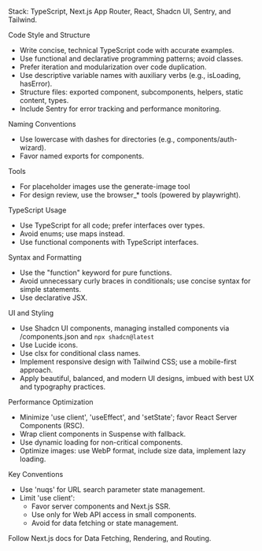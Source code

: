 
Stack: TypeScript, Next.js App Router, React, Shadcn UI, Sentry, and Tailwind.

Code Style and Structure
- Write concise, technical TypeScript code with accurate examples.
- Use functional and declarative programming patterns; avoid classes.
- Prefer iteration and modularization over code duplication.
- Use descriptive variable names with auxiliary verbs (e.g., isLoading, hasError).
- Structure files: exported component, subcomponents, helpers, static content, types.
- Include Sentry for error tracking and performance monitoring.

Naming Conventions
- Use lowercase with dashes for directories (e.g., components/auth-wizard).
- Favor named exports for components.

Tools
- For placeholder images use the generate-image tool
- For design review, use the browser_* tools (powered by playwright).

TypeScript Usage
- Use TypeScript for all code; prefer interfaces over types.
- Avoid enums; use maps instead.
- Use functional components with TypeScript interfaces.

Syntax and Formatting
- Use the "function" keyword for pure functions.
- Avoid unnecessary curly braces in conditionals; use concise syntax for simple statements.
- Use declarative JSX.

UI and Styling
- Use Shadcn UI components, managing installed components via /components.json and `npx shadcn@latest`
- Use Lucide icons.
- Use clsx for conditional class names.
- Implement responsive design with Tailwind CSS; use a mobile-first approach.
- Apply beautiful, balanced, and modern UI designs, imbued with best UX and typography practices.

Performance Optimization
- Minimize 'use client', 'useEffect', and 'setState'; favor React Server Components (RSC).
- Wrap client components in Suspense with fallback.
- Use dynamic loading for non-critical components.
- Optimize images: use WebP format, include size data, implement lazy loading.

Key Conventions
- Use 'nuqs' for URL search parameter state management.
- Limit 'use client':
  - Favor server components and Next.js SSR.
  - Use only for Web API access in small components.
  - Avoid for data fetching or state management.

Follow Next.js docs for Data Fetching, Rendering, and Routing.
